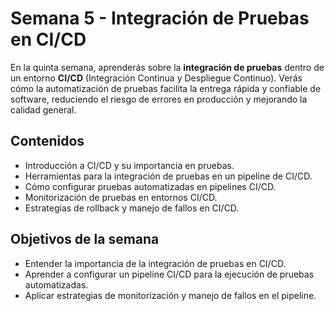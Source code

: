 # Semana 5 - Integración de Pruebas en CI/CD

En la quinta semana, aprenderás sobre la **integración de pruebas** dentro de un entorno **CI/CD** (Integración Continua y Despliegue Continuo). Verás cómo la automatización de pruebas facilita la entrega rápida y confiable de software, reduciendo el riesgo de errores en producción y mejorando la calidad general.

## Contenidos

- Introducción a CI/CD y su importancia en pruebas.
- Herramientas para la integración de pruebas en un pipeline de CI/CD.
- Cómo configurar pruebas automatizadas en pipelines CI/CD.
- Monitorización de pruebas en entornos CI/CD.
- Estrategias de rollback y manejo de fallos en CI/CD.

## Objetivos de la semana

- Entender la importancia de la integración de pruebas en CI/CD.
- Aprender a configurar un pipeline CI/CD para la ejecución de pruebas automatizadas.
- Aplicar estrategias de monitorización y manejo de fallos en el pipeline.
